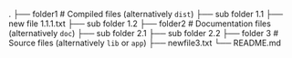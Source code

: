 .
├── folder1                   # Compiled files (alternatively `dist`)
    ├── sub folder 1.1
        ├── new file 1.1.1.txt
    ├── sub folder 1.2
├── folder2                    # Documentation files (alternatively `doc`)
    ├── sub folder 2.1
    ├── sub folder 2.2
├── folder 3                     # Source files (alternatively `lib` or `app`)
    ├── newfile3.txt
└── README.md
